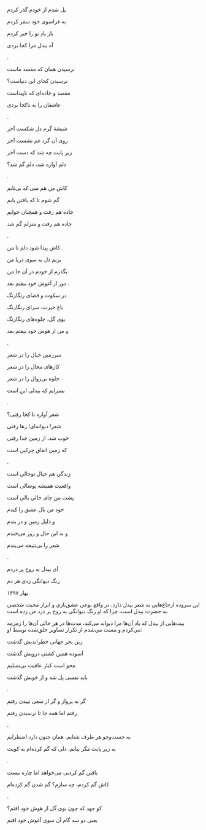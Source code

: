 <!-- 
.. title: رنگ دیوانگی
.. slug: range_divanegi
.. date: 2018-06-23 18:29:00 UTC
.. tags: غزل‌واره
.. category: 
.. link: 
.. description: 
.. type: text
-->

پل شدم از خودم گذر کردم

به فراسوی خود سفر کردم

باز یادِ تو را خبر کردم

آه بیدل مرا کجا بردی

.


نرسیدن همان که مقصد ماست

نرسیدن کجای این دنیاست؟

مقصد و جاده‌ای که ناپیداست

عاشقان را به ناکجا بردی

.



شیشهٔ گرم دل شکست آخر

روی آن گرد غم نشست آخر

زیر پایت چه شد که دست آخر

دلم آواره شد، دلم گم شد؟

.



کاش من هم منی که بی‌تابم

گم شوم تا که یافتن یابم

جاده هم رفت و همچنان خوابم

جاده هم رفت و منزلم گم شد

.


کاش پیدا شود دلم تا من

بزنم دل به سوی دریا من

بگذرم از خودم در آن جا من

دور از آغوش خود بیفتم بعد
.



در سکوت و فضای رنگارنگ

باغ حیرت، سرای رنگارنگ

بوی گل، جلوه‌های رنگارنگ

و من از هوش خود بیفتم بعد

.


سرزمین خیال را در شعر

کارهای محال را در شعر

جلوه بی‌زوال را در شعر

بسرایم که بیدلی این است

.

شعر آواره تا کجا رفتی؟

شعر! دیوانه‌ای! رها رفتی

خوب شد، از زمین جدا رفتی

که زمین اتفاق چرکین است

.


زندگی هم خیال توخالی است

واقعیت همیشه پوشالی است

پشت من جای خالی بالی است

خود من بال عشق را کندم

و ذلیل زمین و در بندم

و به این حال و روز می‌خندم

شعر را بی‌نتیجه می‌بندم

.

آی بیدل به روح پر دردم

رنگ دیوانگی زدی هر دم


بهار ۱۳۹۷

این سروده ارجاع‌هایی به شعر بیدل دارد، در واقع نوعی عشق‌بازی و ابراز محبت شخصی به حضرت بیدل است، چرا که او رنگ دیوانگی به روح پر درد من زده است.

بیت‌هایی از بیدل که یاد آن‌ها مرا دیوانه می‌کند، مدت‌ها در هر حالی آن‌ها را زمزمه می‌کردم و مست می‌شدم از تکرار تصاویر خلق‌شده توسط او:

زین بحر جهانی خطراندیش گذشت

آسوده همین کشتی درویش گذشت

محو است کنار عافیت بی‌تسلیم

باید نفسی پل شد و از خویش گذشت

.

گر به پرواز و گر از سعی تپیدن رفتم

رفتم اما همه جا تا نرسیدن رفتم


.

به جست‌وجو هر طرف شتابم، همان جنون دارد اضطرابم

به زیر پایت مگر بیابم، دلی که گم کرده‌ام به کویت


.

یافتن گم کردنی می‌خواهد اما چاره نیست

کاش گم کردم، چه سازم؟ گم شدن گم کرده‌ام

.

کو جهد که چون بوی گل از هوش خود افتم؟

یعنی دو سه گام آن سوی آغوش خود افتم
